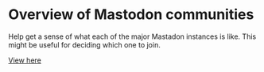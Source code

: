 # Overview of Mastodon communities

Help get a sense of what each of the major Mastadon instances is like. This might be useful for deciding which one to join.

[View here][1]

[1]: https://eobrain.github.io/tootgeist/
